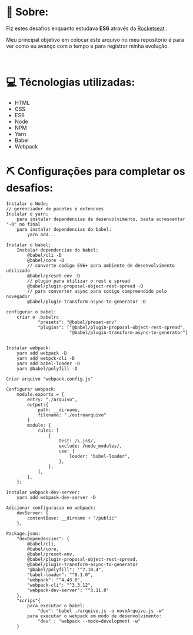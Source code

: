 # :notebook: **Sobre**:

Fiz estes desafios enquanto estudava **ES6** através da [Rocketseat](http://rocketseat.com.br) .

Meu principal objetivo em colocar este arquivo no meu repositório é para ver como eu avanço com o tempo e para registrar minha evolução.

<br>

# :computer: **Técnologias utilizadas**:

- HTML
- CSS
- ES6
- Node
- NPM
- Yarn
- Babel
- Webpack







# :pick: Configurações para completar os desafios:


    Instalar o Node;
    // gerenciador de pacotes e extencoes
    Instalar o yarn;
        para instalar dependencias de desenvolvimento, basta acrescentar "-D" no final
        para instalar dependencias do babel:
            yarn add...
            
    Instalar o babel;
        Instalar dependencias do babel:
            @babel/cli -D
            @babel/core -D
            // converte codigo ES6+ para ambiente de desenvolvimento utilizado
            @babel/preset-env -D
            // plugin para utilizar o rest e spread
            @babel/plugin-proposal-object-rest-spread -D
            // para converter async para codigo compreendido pelo novegador
            @babel/plugin-transform-async-to-generator -D

    configurar o babel:
        criar o .babelrc
                "presets": "@babel/preset-env"
                "plugins": ["@babel/plugin-proposal-object-rest-spread",
                            "@babel/plugin-transform-async-to-generator"]


    Instalar webpack:
        yarn add webpack -D
        yarn add webpck-cli -D
        yarn add babel-loader -D
        yarn @babel/polyfill -D
        
    Criar arquivo "webpack.config.js"

    Configurar webpack:
        module.exports = {
            entry: "./arquivo",
            output:{
                path: __dirname,
                filename: "./outroarquivo"
            }
            module: {
                rules: [
                    {
                        test: /\.js$/,
                        exclude: /node_modules/,
                        use: {
                            loader: "babel-loader",
                        },
                    },
                ],
            },
        };

    Instalar webpack-dev-server:
        yarn add webpack-dev-server -D

    Adicionar configuracao no webpack:
        devServer: {
            contentBase: __dirname + "/public"
        },

    Package.json:
        "devDependencies": {
            @babel/cli,
            @babel/core,
            @babel/preset-env,
            @babel/plugin-proposal-object-rest-spread,
            @babel/plugin-transform-async-to-generator
            "@babel/polyfill": "^7.10.4",
            "babel-loader": "^8.1.0",
            "webpack": "^4.43.0",
            "webpack-cli": "^3.3.12",
            "webpack-dev-server": "^3.11.0"
        },
        "scrips"{
            para executar o babel:
                "dev": "babel ./arquivo.js -o novoArquivo.js -w"
            para executar o webpack em modo de desenvolvimento:
                "dev" : "webpack --mode=development -w"
        }
